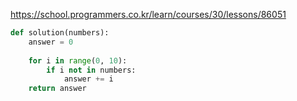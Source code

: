 https://school.programmers.co.kr/learn/courses/30/lessons/86051

```python
def solution(numbers):
    answer = 0
    
    for i in range(0, 10):
        if i not in numbers:
            answer += i
    return answer
```